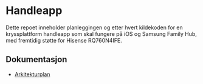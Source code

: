 # Handleapp

Dette repoet inneholder planleggingen og etter hvert kildekoden for en
kryssplattform handleapp som skal fungere på iOS og Samsung Family Hub, med
fremtidig støtte for Hisense RQ760N4IFE.

## Dokumentasjon
- [Arkitekturplan](docs/architecture-plan.md)

